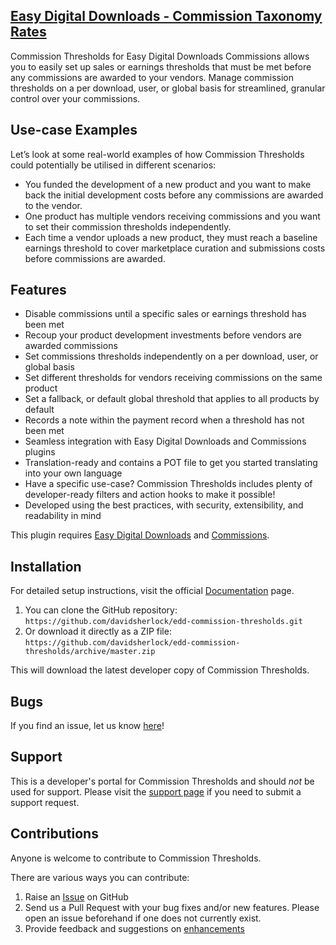 ## [Easy Digital Downloads - Commission Taxonomy Rates](https://sellcomet.com/downloads/commission-thresholds)

Commission Thresholds for Easy Digital Downloads Commissions allows you to easily set up sales or earnings thresholds that must be met before any commissions are awarded to your vendors. Manage commission thresholds on a per download, user, or global basis for streamlined, granular control over your commissions.

## Use-case Examples

Let’s look at some real-world examples of how Commission Thresholds could potentially be utilised in different scenarios:

* You funded the development of a new product and you want to make back the initial development costs before any commissions are awarded to the vendor.
* One product has multiple vendors receiving commissions and you want to set their commission thresholds independently.
* Each time a vendor uploads a new product, they must reach a baseline earnings threshold to cover marketplace curation and submissions costs before commissions are awarded.

## Features

* Disable commissions until a specific sales or earnings threshold has been met
* Recoup your product development investments before vendors are awarded commissions
* Set commissions thresholds independently on a per download, user, or global basis
* Set different thresholds for vendors receiving commissions on the same product
* Set a fallback, or default global threshold that applies to all products by default
* Records a note within the payment record when a threshold has not been met
* Seamless integration with Easy Digital Downloads and Commissions plugins
* Translation-ready and contains a POT file to get you started translating into your own language
* Have a specific use-case? Commission Thresholds includes plenty of developer-ready filters and action hooks to make it possible!
* Developed using the best practices, with security, extensibility, and readability in mind

This plugin requires [Easy Digital Downloads](http://wordpress.org/extend/plugins/easy-digital-downloads/) and [Commissions](https://easydigitaldownloads.com/downloads/commissions/).

## Installation

For detailed setup instructions, visit the official [Documentation](https://sellcomet.com) page.

1. You can clone the GitHub repository: `https://github.com/davidsherlock/edd-commission-thresholds.git`
2. Or download it directly as a ZIP file: `https://github.com/davidsherlock/edd-commission-thresholds/archive/master.zip`

This will download the latest developer copy of Commission Thresholds.

## Bugs
If you find an issue, let us know [here](https://github.com/davidsherlock/edd-commission-thresholds/issues?state=open)!

## Support
This is a developer's portal for Commission Thresholds and should _not_ be used for support. Please visit the [support page](https://sellcomet.com/contact/) if you need to submit a support request.

## Contributions
Anyone is welcome to contribute to Commission Thresholds.

There are various ways you can contribute:

1. Raise an [Issue](https://github.com/davidsherlock/edd-commission-thresholds/issues) on GitHub
2. Send us a Pull Request with your bug fixes and/or new features. Please open an issue beforehand if one does not currently exist.
3. Provide feedback and suggestions on [enhancements](https://github.com/davidsherlock/edd-commission-thresholds/issues?direction=desc&labels=Enhancement&page=1&sort=created&state=open)
